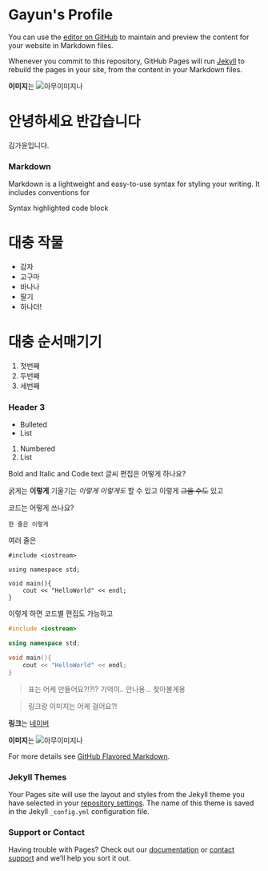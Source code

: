 # Gayun's Profile

You can use the [editor on GitHub](https://github.com/gayun2da/gayun2da.github.io/edit/main/README.md) to maintain and preview the content for your website in Markdown files.

Whenever you commit to this repository, GitHub Pages will run [Jekyll](https://jekyllrb.com/) to rebuild the pages in your site, from the content in your Markdown files.

**이미지**는
![아무이미지나](https://user-images.githubusercontent.com/70933909/119264519-85841a00-bc1e-11eb-978b-7fd90893eeec.jpg)

# 안녕하세요 반갑습니다
김가윤입니다.

### Markdown

Markdown is a lightweight and easy-to-use syntax for styling your writing. It includes conventions for

Syntax highlighted code block


# 대충 작물

- 감자
- 고구마
- 바나나
- 딸기
- 하나더!

# 대충 순서매기기

1. 첫번째
2. 두번째
3. 세번째

### Header 3

- Bulleted
- List

1. Numbered
2. List

Bold and Italic and Code text
글씨 편집은 어떻게 하나요?

굵게는 **이렇게**
기울기는 _이렇게_
*이렇게도* 할 수 있고
이렇게 ~~그을 수도~~ 있고

코드는 어떻게 쓰나요?

`한 줄은 이렇게`

여러 줄은 

```
#include <iostream>

using namespace std;

void main(){
    cout << "HelloWorld" << endl;
}
```

이렇게 하면 코드별 편집도 가능하고
```cpp
#include <iostream>

using namespace std;

void main(){
    cout << "HelloWorld" << endl;
}
```


> 표는 어케 만들어요?!?!?
기억이.. 안나용... 찾아볼게용

> 링크랑 이미지는 어케 걸어요?!

**링크**는
[네이버](https://www.naver.com/)

**이미지**는
![아무이미지나](https://user-images.githubusercontent.com/70933909/119264519-85841a00-bc1e-11eb-978b-7fd90893eeec.jpg)


For more details see [GitHub Flavored Markdown](https://guides.github.com/features/mastering-markdown/).

### Jekyll Themes

Your Pages site will use the layout and styles from the Jekyll theme you have selected in your [repository settings](https://github.com/gayun2da/gayun2da.github.io/settings/pages). The name of this theme is saved in the Jekyll `_config.yml` configuration file.

### Support or Contact

Having trouble with Pages? Check out our [documentation](https://docs.github.com/categories/github-pages-basics/) or [contact support](https://support.github.com/contact) and we’ll help you sort it out.
